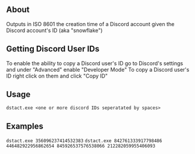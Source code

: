 ## About
Outputs in ISO 8601 the creation time of a Discord account given the Discord account's ID (aka "snowflake")

## Getting Discord User IDs
To enable the ability to copy a Discord user's ID go to Discord's settings and under "Advanced" enable "Developer Mode"
To copy a Discord user's ID right click on them and click "Copy ID"

## Usage
`dstact.exe <one or more discord IDs seperatated by spaces>`

## Examples 
`dstact.exe 356096237414532383`
`dstact.exe 842761333917798486 446482922956862654 845926537576538066 212282059955406093`
